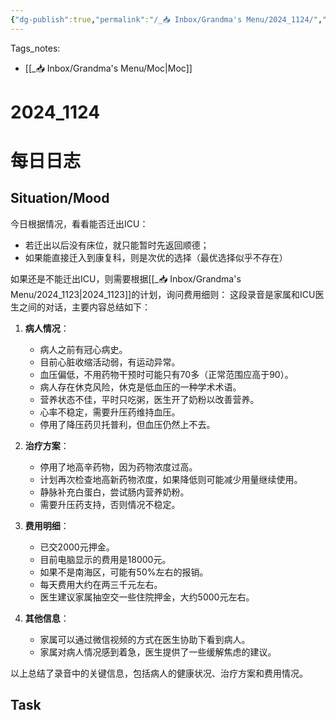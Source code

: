 ```yaml
---
{"dg-publish":true,"permalink":"/_📥 Inbox/Grandma's Menu/2024_1124/","tags":["🏥"]}
---
```


 Tags_notes:
 -  [[_📥 Inbox/Grandma's Menu/Moc\|Moc]]
# 2024_1124
# 每日日志
## Situation/Mood
今日根据情况，看看能否迁出ICU：
- 若迁出以后没有床位，就只能暂时先返回顺德；
- 如果能直接迁入到康复科，则是次优的选择（最优选择似乎不存在）

如果还是不能迁出ICU，则需要根据[[_📥 Inbox/Grandma's Menu/2024_1123\|2024_1123]]的计划，询问费用细则：
这段录音是家属和ICU医生之间的对话，主要内容总结如下：

1. **病人情况**：
   - 病人之前有冠心病史。
   - 目前心脏收缩活动弱，有运动异常。
   - 血压偏低，不用药物干预时可能只有70多（正常范围应高于90）。
   - 病人存在休克风险，休克是低血压的一种学术术语。
   - 营养状态不佳，平时只吃粥，医生开了奶粉以改善营养。
   - 心率不稳定，需要升压药维持血压。
   - 停用了降压药贝托普利，但血压仍然上不去。

2. **治疗方案**：
   - 停用了地高辛药物，因为药物浓度过高。
   - 计划再次检查地高新药物浓度，如果降低则可能减少用量继续使用。
   - 静脉补充白蛋白，尝试肠内营养奶粉。
   - 需要升压药支持，否则情况不稳定。

3. **费用明细**：
   - 已交2000元押金。
   - 目前电脑显示的费用是18000元。
   - 如果不是南海区，可能有50%左右的报销。
   - 每天费用大约在两三千元左右。
   - 医生建议家属抽空交一些住院押金，大约5000元左右。

4. **其他信息**：
   - 家属可以通过微信视频的方式在医生协助下看到病人。
   - 家属对病人情况感到着急，医生提供了一些缓解焦虑的建议。

以上总结了录音中的关键信息，包括病人的健康状况、治疗方案和费用情况。

## Task
